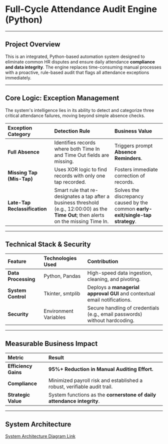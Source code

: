 # Full-Cycle Attendance Audit Engine (Python)

---

## Project Overview

This is an integrated, Python-based automation system designed to eliminate common HR disputes and ensure daily attendance **compliance and data integrity**. The engine replaces time-consuming manual processes with a proactive, rule-based audit that flags all attendance exceptions immediately.

---

## Core Logic: Exception Management

The system's intelligence lies in its ability to detect and categorize three critical attendance failures, moving beyond simple absence checks.

| Exception Category | Detection Rule | Business Value |
| :--- | :--- | :--- |
| **Full Absence** | Identifies records where both Time In and Time Out fields are missing. | Triggers prompt **Absence Reminders**. |
| **Missing Tap (Mis-Tap)** | Uses XOR logic to find records with only one tap recorded. | Fosters immediate correction of records. |
| **Late-Tap Reclassification** | Smart rule that re-designates a tap after a business threshold (e.g., 12:00:00) as the **Time Out**; then alerts on the missing Time In. | Solves the discrepancy caused by the common **early-exit/single-tap strategy**. |

---

## Technical Stack & Security

| Feature | Technologies Used | Contribution |
| :--- | :--- | :--- |
| **Data Processing** | Python, Pandas | High-speed data ingestion, cleaning, and pivoting. |
| **System Control** | Tkinter, smtplib | Deploys a **managerial approval GUI** and contextual email notifications. |
| **Security** | Environment Variables | Secure handling of credentials (e.g., email passwords) without hardcoding. |

---

## Measurable Business Impact

| Metric | Result |
| :--- | :--- |
| **Efficiency Gains** | **95%+ Reduction in Manual Auditing Effort.** |
| **Compliance** | Minimized payroll risk and established a robust, verifiable audit trail. |
| **Strategic Value** | System functions as the **cornerstone of daily attendance integrity**. |

---

## System Architecture

[System Architecture Diagram Link](https://github.com/saqib-priv/portfolio-assets/blob/main/Gemini_Generated_Image_m4x3xkm4x3xkm4x3.png?raw=true)
